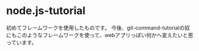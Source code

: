 # node.js-tutorial
初めてフレームワークを使用したものです。
今後、git-command-tutorialの奴にもこのようなフレームワークを使って、webアプリっぽい何かへ変えたいと思っています。
